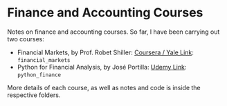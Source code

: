 # Finance and Accounting Courses

Notes on finance and accounting courses. So far, I have been carrying out two courses:

- Financial Markets, by Prof. Robet Shiller: [Coursera / Yale Link](https://www.coursera.org/learn/financial-markets-global): `financial_markets`
- Python for Financial Analysis, by José Portilla: [Udemy Link](https://www.udemy.com/course/python-for-finance-and-trading-algorithms): `python_finance`

More details of each course, as well as notes and code is inside the respective folders.
